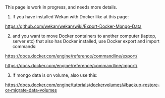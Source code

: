 This page is work in progress, and needs more details.

1) If you have installed Wekan with Docker like at this page:

https://github.com/wekan/wekan/wiki/Export-Docker-Mongo-Data

2) and you want to move Docker containers to another computer (laptop, server etc) that also has Docker installed, use Docker export and import commands:

https://docs.docker.com/engine/reference/commandline/export/

https://docs.docker.com/engine/reference/commandline/import/

3) If mongo data is on volume, also use this:

https://docs.docker.com/engine/tutorials/dockervolumes/#backup-restore-or-migrate-data-volumes

